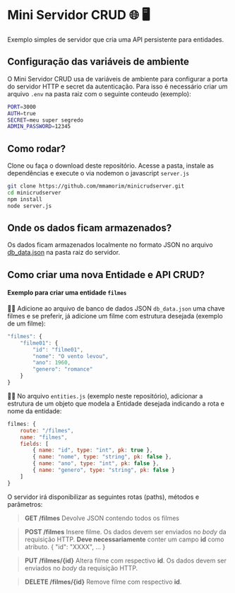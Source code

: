 # Mini Servidor CRUD 🌐 🖥️

Exemplo simples de servidor que cria uma API persistente para entidades.  

## Configuração das variáveis de ambiente

O Mini Servidor CRUD usa de variáveis de ambiente para configurar a porta do servidor HTTP e secret da autenticação. Para isso é necessário criar um arquivo `.env` na pasta raiz com o seguinte conteudo (exemplo):

```bash
PORT=3000
AUTH=true
SECRET=meu super segredo
ADMIN_PASSWORD=12345
```

## Como rodar?

Clone ou faça o download deste repositório. Acesse a pasta, instale as dependências e execute o via nodemon o javascript `server.js`  

```bash
git clone https://github.com/mmamorim/minicrudserver.git
cd minicrudserver
npm install
node server.js
```

## Onde os dados ficam armazenados?

Os dados ficam armazenados localmente no formato JSON no arquivo [db_data.json](db_data.json) na pasta raiz do servidor.

## Como criar uma nova Entidade e API CRUD?

#### Exemplo para criar uma entidade `filmes` 

🧑‍💻 Adicione ao arquivo de banco de dados JSON `db_data.json` uma chave filmes e se preferir, já adicione um filme com estrutura desejada (exemplo de um filme):

~~~javascript 
"filmes": {
    "filme01": {
        "id": "filme01",
        "nome": "O vento levou",
        "ano": 1960,
        "genero": "romance" 
    }
}
~~~

🧑‍💻 No arquivo `entities.js` (exemplo neste repositório), adicionar a estrutura de um objeto que modela a Entidade desejada indicando a rota e nome da entidade:

~~~javascript 
filmes: {
    route: "/filmes",
    name: "filmes",
    fields: [
        { name: "id", type: "int", pk: true },
        { name: "nome", type: "string", pk: false },
        { name: "ano", type: "int", pk: false },
        { name: "genero", type: "string", pk: false }
    ]
}
~~~

O servidor irá disponibilizar as seguintes rotas (paths), métodos e parâmetros:

> **GET 	/filmes**
> Devolve JSON contendo todos os filmes

> **POST 	/filmes**
> Insere filme. Os dados devem ser enviados no *body* da requisição HTTP. 
> **Deve necessariamente** conter um campo **id** como atributo. { "id": "XXXX", ... }

> **PUT 	/filmes/{id}**
> Altera filme com respectivo **id**. Os dados devem ser enviados no *body* da requisição HTTP.

> **DELETE /filmes/{id}**
> Remove filme com respectivo **id**. 


